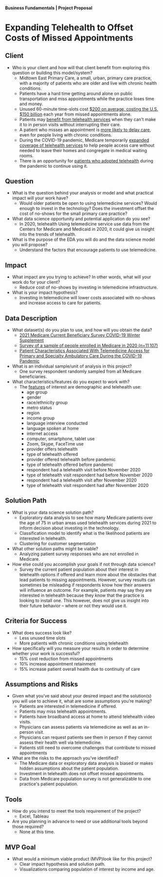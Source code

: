 #### Business Fundamentals | Project Proposal

# Expanding Telehealth to Offset Costs of Missed Appointments 

## Client
* Who is your client and how will that client benefit from exploring this question or building this model/system?
    * Midtown East Primary Care, a small, urban, primary care practice, with a majority of patients who are older and live with chronic health conditions.  
    * Patients have a hard time getting around alone on public transportation and miss appointments while the practice loses time and money. 
    * Unused 60-minute time-slots cost [$200 on average, costing the U.S. $150 billion](https://www.hcinnovationgroup.com/clinical-it/article/13008175/missed-appointments-cost-the-us-healthcare-system-150b-each-year) each year from missed appointments alone. 
    * Patients may [benefit from telehealth services](https://www.cdc.gov/dhdsp/pubs/telehealth.htm) when they can't make it to in person visits without interrupting their care. 
    * A patient who misses an appointment is [more likely to delay care](https://www.athenahealth.com/knowledge-hub/financial-performance/no-show-effect-even-one-missed-appointment-risks-retention), even for people living with chronic conditions. 
    * During the COVID-19 pandemic, Medicare temporarily [expanded coverage of telehealth services](https://www.medicare.gov/coverage/telehealth) to help people access care without needed to leave their homes and congregate in medical waiting rooms. 
    * There is an opportunity for [patients who adopted telehealth](https://www.ncbi.nlm.nih.gov/pmc/articles/PMC7772717/) during the pandemic to continue using it. 
## Question
* What is the question behind your analysis or model and what practical impact will your work have?
    * Would older patients be open to using telemedicine services? Would enough to invest in the technology? Does the investment offset the cost of no-shows for the small primary care practice?
* What data science opportunity and potential application do you see?
    * In 2020, telehealth Using telemedicine service use data from the Centers for Medicare and Medicaid in 2020, it could give us insight into the trends of telehealth. 
* What is the purpose of the EDA you will do and the data science model you will propose?
    * Understand the factors that encourage patients to use telemedicine. 
## Impact
* What impact are you trying to achieve? In other words, what will your work do for your client? 
    * Reduce cost of no-shows by investing in telemedicine infrastructure.
* What is your impact hypothesis? 
    * Investing in telemedicine will lower costs associated with no-shows and increase access to care for patients. 
## Data Description
* What dataset(s) do you plan to use, and how will you obtain the data? 
    * [2021 Medicare Current Beneficiary Survey COVID-19 Winter Supplement](https://www.cms.gov/Research-Statistics-Data-and-Systems/Downloadable-Public-Use-Files/MCBS-Public-Use-File) 
    * [Survey of a sample of people enrolled in Medicare in 2020 (n=11,107) ](https://www.cms.gov/files/document/2021mcbscovidpufdugwinter.pdf)
    * [Patient Characteristics Associated With Telemedicine Access for Primary and Specialty Ambulatory Care During the COVID-19 Pandemic](https://www.ncbi.nlm.nih.gov/pmc/articles/PMC7772717/)
* What is an individual sample/unit of analysis in this project?
    * One survey respondent randomly sampled from all Medicare beneficiaries. 
* What characteristics/features do you expect to work with?
    * The [features](https://www.cms.gov/files/document/covidpuf32021wtxt.txt) of interest are demographic and telehealth use:
        * age group
        * gender
        * race/ethnicity group
        * metro status
        * region
        * income group
        * language interview conducted
        * language spoken at home
        * internet access
        * computer, smartphone, tablet use
        * Zoom, Skype, FaceTime use
        * provider offers telehealth
        * type of telehealth offered
        * provider offered telehealth before pandemic
        * type of telehealth offered before pandemic
        * respondent had a telehealth visit before November 2020
        * type of telehealth visit respondent had before November 2020
        * respondent had a telehealth visit after November 2020
        * type of telehealth visit respondent had after November 2020   
    
## Solution Path 
* What is your data science solution path? 
    * Exploratory data analysis to see how many Medicare patients over the age of 75 in urban areas used telehealth services during 2021 to inform decision about investing in the technology. 
    * Classification model to identify what is the likelihood patients are interested in telehealth.  
    * Clustering for customer segmentation
* What other solution paths might be viable?  
    * Analyzing patient survey responses who are not enrolled in Medicare. 
* How else could you accomplish your goals if not through data science? 
    * Survey the current patient population about their interest in telehealth options if offered and learn more about the obstacles that lead patients to missing appointments. However, survey results can sometimes be misleading if respondents know how their answers will influence an outcome. For example, patients may say they are interested in telehealth because they know that the practice is looking to install one. This however, does not give us insight into their future behavior – where or not they would use it. 
## Criteria for Success
* What does success look like?
    * Less unused time slots
    * More patients with chronic conditions using telehealth
* How specifically will you measure your results in order to determine whether your work is successful?
    * 15% cost reduction from missed appointments
    * 10% increase appointment retainment 
    * 15% increase patient overall health due to continuity of care  

## Assumptions and Risks
* Given what you’ve said about your desired impact and the solution(s) you will use to achieve it, what are some assumptions you’re making? 
    * Patients are interested in telemedicine if offered. 
    * Patients may miss telehealth appointments. 
    * Patients have broadband access at home to attend telehealth video visits.
    * Physicians can assess patients via telemedicine as well as an in-person visit.
    * Physicians can request patients see them in person if they cannot assess their health well via telemedicine.
    * Patients still need to overcome challenges that contribute to missed appointments
* What are the risks to the approach you’ve identified?
    * The Medicare data or exploratory data analysis is biased or makes hidden assumptions about the patient population.
    * Investment in telehealth does not offset missed appointments. 
    * Data from Medicare population survey is not generalizable to one practice's patient population. 

## Tools
* How do you intend to meet the tools requirement of the project?
    * Excel, Tableau
* Are you planning in advance to need or use additional tools beyond those required?
    * None at this time.

## MVP Goal
* What would a minimum viable product (MVP)look like for this project?
    * Clear impact hypothesis and solution path. 
    * Visualizations comparing population of interest by income and age. 